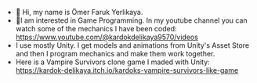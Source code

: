 - 👋 Hi, my name is Ömer Faruk Yerlikaya.
- 👀I am interested in Game Programming. In my youtube channel you can watch some of the mechanics I have been coded: https://www.youtube.com/@kardokdelikaya9570/videos
- I use mostly Unity. I get models and animations from Unity's Asset Store and then I program mechanics and make them work together.
- Here is a Vampire Survivors clone game I maded with Unity: https://kardok-delikaya.itch.io/kardoks-vampire-survivors-like-game
